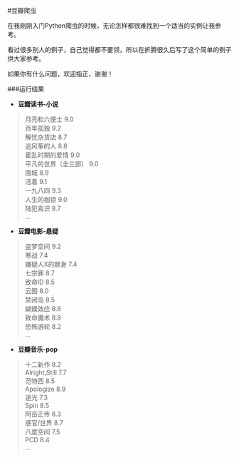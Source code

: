 #豆瓣爬虫  

在我刚刚入门Python爬虫的时候，无论怎样都很难找到一个适当的实例让我参考。  

看过很多别人的例子，自己觉得都不要领，所以在折腾很久后写了这个简单的例子供大家参考。

如果你有什么问题，欢迎指正，谢谢！

###运行结果
- **豆瓣读书-小说**

> 月亮和六便士 9.0  
百年孤独 9.2  
解忧杂货店 8.7  
追风筝的人 8.8  
霍乱时期的爱情 9.0  
平凡的世界（全三部） 9.0  
围城 8.9  
活着 9.1  
一九八四 9.3  
人生的枷锁 9.0  
陆犯焉识 8.7  
...  

- **豆瓣电影-悬疑**

> 盗梦空间 9.2  
寒战 7.4  
嫌疑人X的献身 7.4  
七宗罪 8.7  
致命ID 8.5  
云图 8.0  
禁闭岛 8.5  
蝴蝶效应 8.6  
致命魔术 8.8  
恐怖游轮 8.2  
...

- **豆瓣音乐-pop**

> 十二新作 8.2  
Alright,Still 7.7  
范特西 8.5  
Apologize 8.9  
逆光 7.3  
Spin 8.5  
阿岳正传 8.3  
感官/世界 8.7  
八度空间 7.5  
PCD 8.4  
...
